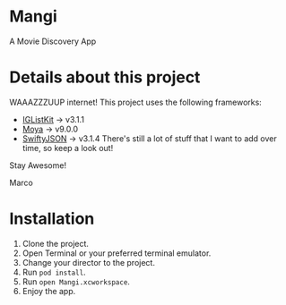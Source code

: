 # Mangi
A Movie Discovery App

# Details about this project
  WAAAZZZUUP internet! This project uses the following frameworks:
  - [IGListKit](https://github.com/Instagram/IGListKit) -> v3.1.1
  - [Moya](https://github.com/Moya/Moya) -> v9.0.0
  - [SwiftyJSON](https://github.com/SwiftyJSON/SwiftyJSON) -> v3.1.4
  There's still a lot of stuff that I want to add over time, so keep a look out! 
  
  Stay Awesome!
  
  Marco

# Installation
1. Clone the project.
2. Open Terminal or your preferred terminal emulator.
3. Change your director to the project.
4. Run `pod install`.
5. Run `open Mangi.xcworkspace`.
6. Enjoy the app.
